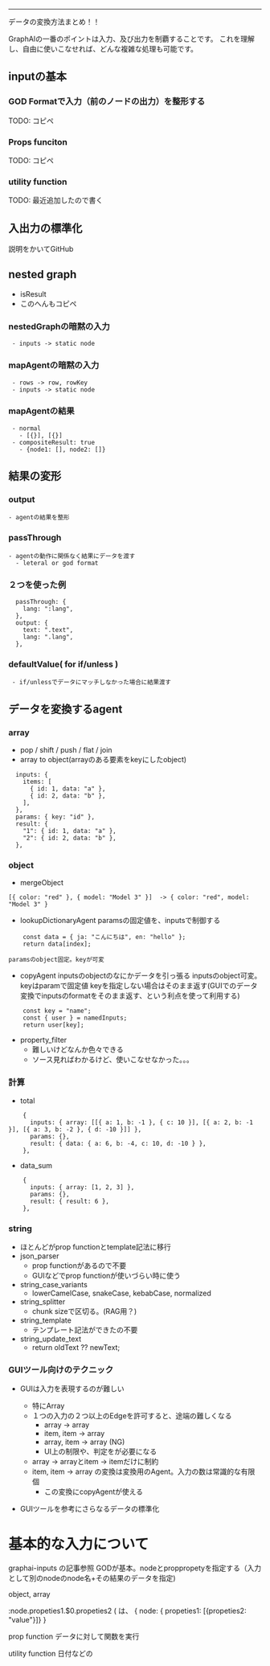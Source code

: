 
---

データの変換方法まとめ！！

GraphAIの一番のポイントは入力、及び出力を制覇することです。
これを理解し、自由に使いこなせれば、どんな複雑な処理も可能です。


## inputの基本

### GOD Formatで入力（前のノードの出力）を整形する
   TODO: コピペ
### Props funciton
   TODO: コピペ
### utility function
   TODO: 最近追加したので書く

## 入出力の標準化
   説明をかいてGitHub
## nested graph
  - isResult
  - このへんもコピペ
### nestedGraphの暗黙の入力
     - inputs -> static node 
### mapAgentの暗黙の入力
     - rows -> row, rowKey
     - inputs -> static node 
### mapAgentの結果
     - normal
       - [{}], [{}]
     - compositeResult: true
       - {node1: [], node2: []}

## 結果の変形

### output
    - agentの結果を整形
### passThrough
    - agentの動作に関係なく結果にデータを渡す
      - leteral or god format
      
### ２つを使った例
```
  passThrough: {
    lang: ":lang",
  },
  output: {
    text: ".text",
    lang: ".lang",
  },
```                  

### defaultValue( for if/unless )
     - if/unlessでデータにマッチしなかった場合に結果渡す
     

## データを変換するagent

### array
  - pop / shift / push / flat / join 
  - array to object(arrayのある要素をkeyにしたobject)
```
  inputs: {
    items: [
      { id: 1, data: "a" },
      { id: 2, data: "b" },
    ],
  },
  params: { key: "id" },
  result: {
    "1": { id: 1, data: "a" },
    "2": { id: 2, data: "b" },
  },
```

### object
  - mergeObject
```
[{ color: "red" }, { model: "Model 3" }]  -> { color: "red", model: "Model 3" }
```
  - lookupDictionaryAgent
    paramsの固定値を、inputsで制御する
```
    const data = { ja: "こんにちは", en: "hello" };
    return data[index];
```    
    paramsのobject固定。keyが可変  
  - copyAgent
    inputsのobjectのなにかデータを引っ張る
    inputsのobject可変。keyはparamで固定値
    keyを指定しない場合はそのまま返す(GUIでのデータ変換でinputsのformatをそのまま返す、という利点を使って利用する)
```
    const key = "name";
    const { user } = namedInputs;
    return user[key];
```
  - property_filter
    - 難しいけどなんか色々できる
    - ソース見ればわかるけど、使いこなせなかった。。。  
###  計算
  - total
```
    {
      inputs: { array: [[{ a: 1, b: -1 }, { c: 10 }], [{ a: 2, b: -1 }], [{ a: 3, b: -2 }, { d: -10 }]] },
      params: {},
      result: { data: { a: 6, b: -4, c: 10, d: -10 } },
    },
```
  - data_sum
```
    {
      inputs: { array: [1, 2, 3] },
      params: {},
      result: { result: 6 },
    },
```

### string
  - ほとんどがprop functionとtemplate記法に移行
  - json_parser
    - prop functionがあるので不要
    - GUIなどでprop functionが使いづらい時に使う
  - string_case_variants
    - lowerCamelCase, snakeCase, kebabCase, normalized
  - string_splitter
    - chunk sizeで区切る。(RAG用？)
  - string_template
    - テンプレート記法ができたの不要
  - string_update_text
    - return oldText ?? newText;

### GUIツール向けのテクニック
  - GUIは入力を表現するのが難しい
    - 特にArray
    - １つの入力の２つ以上のEdgeを許可すると、途端の難しくなる
      - array -> array
      - item, item -> array
      - array, item -> array (NG)
      - UI上の制限や、判定をが必要になる
    - array -> arrayとitem -> itemだけに制約
    - item, item -> array の変換は変換用のAgent。入力の数は常識的な有限個
      - この変換にcopyAgentが使える
  
- GUIツールを参考にさらなるデータの標準化


# 基本的な入力について

graphai-inputs の記事参照
GODが基本。nodeとproppropetyを指定する（入力として別のnodeのnode名+その結果のデータを指定)

object, array

:node.propeties1.$0.propeties2 (
は、
{
 node: { propeties1: [{propeties2: "value"}]}
}

prop function
データに対して関数を実行

utility function
日付などの



